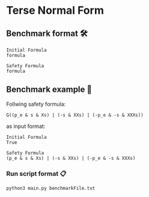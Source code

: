 # Terse Normal Form


## Benchmark format 🛠️

```
Initial Formula
formula

Safety Formula
formula

```

## Benchmark example 🚀

Follwing safety formula:

```
G((p_e & s & Xs) | (-s & XXs) | (-p_e & -s & XXXs)) 
```

as input format:

```
Initial Formula
True

Safety Formula
(p_e & s & Xs) | (-s & XXs) | (-p_e & -s & XXXs)

```

### Run script format 📋

```
python3 main.py benchmarkFile.txt

```